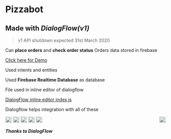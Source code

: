 # Pizzabot
## Made with **_DialogFlow(v1)_**

>v1 API shutdown expected 31st March 2020

Can **place orders** and **check order status**
Orders data stored in firebase

[Click here for Demo](https://pizzabot-ym.netlify.com/ "Pizza Bot")

Used intents and entities

Used **Firebase Realtime Database** as database

File used in inline editor of dialogflow

[DialogFlow inline editor index.js](https://github.com/csbotla/Pizzabot/blob/master/index.js "index.js")

Dialogflow helps integration with all of these

<p float="left">
  <img src="https://cdn.iconscout.com/icon/free/png-256/google-assistant-2038786-1721676.png" alt="Google Assistant"  width="20" style="float:right">
  <img src="https://cdn.iconscout.com/icon/free/png-256/facebook-messenger-2-569346.png" alt="FB Messenger" width="20">
  <img src="https://typo3.org/fileadmin/t3o_common_storage/images/logos/slack.svg" alt="Slack" width="20">
  <img src="https://assets-global.website-files.com/55e67eeba2e73cb76514f165/5b45dcf979eda4c0ad71abe7_Twitter.png" alt="Twitter" width="20">
  <img src="https://telegram.org/img/td_icon.png" alt="Telegram" width="20">
  <img src="https://ask-toolkit.gallerycdn.vsassets.io/extensions/ask-toolkit/alexa-skills-kit-toolkit/1.0.2/1569546337166/Microsoft.VisualStudio.Services.Icons.Default" alt="Alexa" width="20">
</p>

_**Thanks to DialogFlow**_
